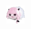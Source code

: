 <div align="center">
  <a href="https://github.com/Luigizera">
    <img align="center" width="10%" src="./img/astf.gif" alt="Astolfo Plushie Dance"/>
  </a>
</div>

</br>